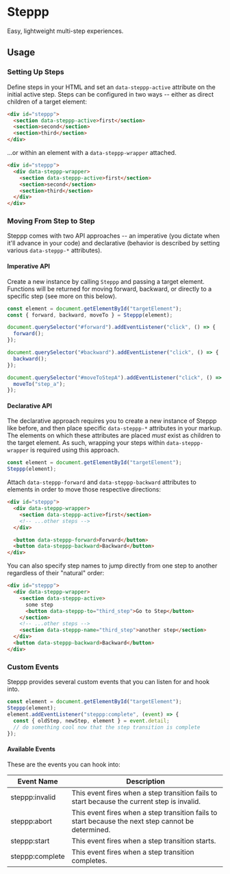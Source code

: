 # Steppp

Easy, lightweight multi-step experiences.

## Usage

### Setting Up Steps

Define steps in your HTML and set an `data-steppp-active` attribute on the initial active step. Steps can be configured in two ways -- either as direct children of a target element:

```html
<div id="steppp">
  <section data-steppp-active>first</section>
  <section>second</section>
  <section>third</section>
</div>
```

...or within an element with a `data-steppp-wrapper` attached.

```html
<div id="steppp">
  <div data-steppp-wrapper>
    <section data-steppp-active>first</section>
    <section>second</section>
    <section>third</section>
  </div>
</div>
```

### Moving From Step to Step

Steppp comes with two API approaches -- an imperative (you dictate when it'll advance in your code) and declarative (behavior is described by setting various `data-steppp-*` attributes).

#### Imperative API

Create a new instance by calling `Steppp` and passing a target element. Functions will be returned for moving forward, backward, or directly to a specific step (see more on this below).

```js
const element = document.getElementById("targetElement");
const { forward, backward, moveTo } = Steppp(element);

document.querySelector("#forward").addEventListener("click", () => {
  forward();
});

document.querySelector("#backward").addEventListener("click", () => {
  backward();
});

document.querySelector("#moveToStepA").addEventListener("click", () => {
  moveTo("step_a");
});
```

#### Declarative API

The declarative approach requires you to create a new instance of Steppp like before, and then place specific `data-steppp-*` attributes in your markup. The elements on which these attributes are placed _must_ exist as children to the target element. As such, wrapping your steps within `data-steppp-wrapper` is required using this approach.

```js
const element = document.getElementById("targetElement");
Steppp(element);
```

Attach `data-steppp-forward` and `data-steppp-backward` attributes to elements in order to move those respective directions:

```html
<div id="steppp">
  <div data-steppp-wrapper>
    <section data-steppp-active>first</section>
    <!-- ...other steps -->
  </div>

  <button data-steppp-forward>Forward</button>
  <button data-steppp-backward>Backward</button>
</div>
```

You can also specify step names to jump directly from one step to another regardless of their "natural" order:

```html
<div id="steppp">
  <div data-steppp-wrapper>
    <section data-steppp-active>
      some step
      <button data-steppp-to="third_step">Go to Step</button>
    </section>
    <!-- ...other steps -->
    <section data-steppp-name="third_step">another step</section>
  </div>
  <button data-steppp-backward>Backward</button>
</div>
```

### Custom Events

Steppp provides several custom events that you can listen for and hook into.

```js
const element = document.getElementById("targetElement");
Steppp(element);
element.addEventListener("steppp:complete", (event) => {
  const { oldStep, newStep, element } = event.detail;
  // do something cool now that the step transition is complete
});
```

#### Available Events

These are the events you can hook into:

| Event Name      | Description                                                                                        |
| --------------- | -------------------------------------------------------------------------------------------------- |
| steppp:invalid  | This event fires when a step transition fails to start because the current step is invalid.        |
| steppp:abort    | This event fires when a step transition fails to start because the next step cannot be determined. |
| steppp:start    | This event fires when a step transition starts.                                                    |
| steppp:complete | This event fires when a step transition completes.                                                 |


